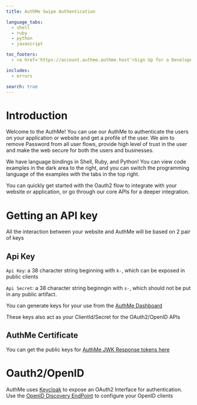 ```yaml
---
title: AuthMe Swipe Authentication

language_tabs:
  - shell
  - ruby
  - python
  - javascript

toc_footers:
  - <a href='https://account.authme.authme.host'>Sign Up for a Developer Key</a>

includes:
  - errors

search: true
---
```


# Introduction

Welcome to the AuthMe! You can use our AuthMe to authenticate the users on your application or website and get a profile of the user. We aim to remove Password from all user flows, provide high level of trust in the user and make the web secure for both the users and businesses.

We have language bindings in Shell, Ruby, and Python! You can view code examples in the dark area to the right, and you can switch the programming language of the examples with the tabs in the top right.

You can quickly get started with the Oauth2 flow to integrate with your website or application, or go through our core APIs for a deeper integration.


# Getting an API key

All the interaction between your website and AuthMe will be based on 2 pair of keys

## Api Key

`Api Key`: a 38 character string beginning with `k-`, which can be exposed in public clients

`Api Secret`: a 38 character string beginngin with `s-`, which should not be put in any public artifact.

You can generate keys for your use from the [AuthMe Dashboard](https://account.authme.authme.host/generatekeys)

These keys also act as your ClientId/Secret for the OAuth2/OpenID APIs

## AuthMe Certificate

You can get the public keys for [AuthMe JWK Response tokens here](https://admin-authme.authme.authme.host/auth/realms/global/protocol/openid-connect/certs)

# Oauth2/OpenID

AuthMe uses [Keycloak](www.keycloak.org) to expose an OAuth2 Interface for authentication. Use the [OpenID Discovery EndPoint](https://admin-authme.authme.authme.host/auth/realms/global/.well-known/openid-configuration) to configure your OpenID clients
